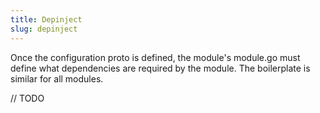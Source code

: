 ```yaml
---
title: Depinject
slug: depinject
---
```


Once the configuration proto is defined, the module's module.go must define what dependencies are required by the module. The boilerplate is similar for all modules.

// TODO
